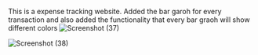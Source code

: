 This is a expense tracking website.
Added the bar garoh for every transaction and also added the functionality that every bar graoh will show different colors
![Screenshot (37)](https://github.com/prerna26sharma/Expense-Tracker/assets/130654046/c04ef642-d699-418c-999d-febc50382ae3)

![Screenshot (38)](https://github.com/prerna26sharma/Expense-Tracker/assets/130654046/6a949d6c-dd76-45ee-a912-bb125e58803f)
